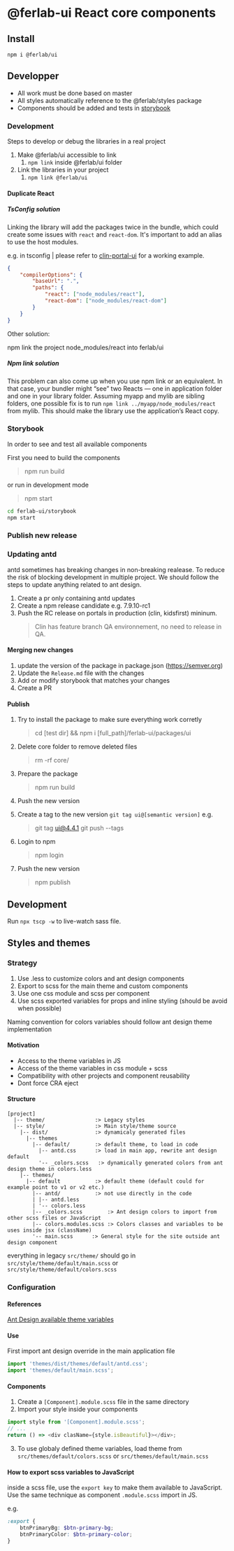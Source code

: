 # @ferlab-ui React core components

## Install

    npm i @ferlab/ui

## Developper

- All work must be done based on master
- All styles automatically reference to the @ferlab/styles package
- Components should be added and tests in [storybook](../../storybook)

### Development

Steps to develop or debug the libraries in a real project

1. Make @ferlab/ui accessible to link
   1. `npm link` inside @ferlab/ui folder
2. Link the libraries in your project
   1. `npm link @ferlab/ui`

#### Duplicate React

##### TsConfig solution

Linking the library will add the packages twice in the bundle, which could create some issues with `react` and `react-dom`. It's important to add an alias to use the host modules.

e.g. in tsconfig | please refer to [clin-portal-ui](https://github.com/Ferlab-Ste-Justine/clin-portal-ui) for a working example.

```json
{
    "compilerOptions": {
        "baseUrl": ".",
        "paths": {
            "react": ["node_modules/react"],
            "react-dom": ["node_modules/react-dom"]
        }
    }
}
```

Other solution:

npm link the project node_modules/react into ferlab/ui



##### Npm link solution

This problem can also come up when you use npm link or an equivalent. In that case, your bundler might “see” two Reacts — one in application folder and one in your library folder. Assuming myapp and mylib are sibling folders, one possible fix is to run `npm link ../myapp/node_modules/react` from mylib. This should make the library use the application’s React copy.

### Storybook

In order to see and test all available components

First you need to build the components

> npm run build

or run in development mode

> npm start

```bash
cd ferlab-ui/storybook
npm start
```

### Publish new release

### **Updating** antd

antd sometimes has breaking changes in non-breaking realease. To reduce the risk of blocking development in multiple project. We should follow the steps to update anything related to ant design.

1. Create a pr only containing antd updates
2. Create a npm release candidate
    e.g. 7.9.10-rc1
3. Push the RC release on portals in production (clin, kidsfirst) mininum.
    > Clin has feature branch QA environnement, no need to release in QA.


#### Merging new changes

1. update the version of the package in package.json (https://semver.org)
2. Update the `Release.md` file with the changes
3. Add or modify storybook that matches your changes
4. Create a PR

#### Publish
1. Try to install the package to make sure everything work corretly

   > cd [test dir] && npm i [full_path]/ferlab-ui/packages/ui
2. Delete core folder to remove deleted files

   > rm -rf core/
3. Prepare the package

   > npm run build
4. Push the new version
5. Create a tag to the new version `git tag ui@[semantic version]`
   e.g.

   > git tag ui@4.4.1
   > git push --tags
6. Login to npm

   > npm login
7. Push the new version

   > npm publish


## Development

Run `npx tscp -w` to live-watch sass file.


## Styles and themes
### Strategy

1. Use .less to customize colors and ant design components
2. Export to scss for the main theme and custom components
3. Use one css module and scss per component
4. Use scss exported variables for props and inline styling (should be avoid when possible)

Naming convention for colors variables should follow ant design theme implementation

#### Motivation

- Access to the theme variables in JS
- Access of the theme variables in css module + scss
- Compatibility with other projects and component reusability
- Dont force CRA eject

#### Structure

```
[project]
  |-- theme/                :> Legacy styles
  |-- style/                :> Main style/theme source
    |-- dist/               :> dynamicaly generated files
      |-- themes
        |-- default/        :> default theme, to load in code
          |-- antd.css      :> load in main app, rewrite ant design default
          '-- _colors.scss   :> dynamically generated colors from ant design theme in colors.less
    |-- themes/
      |-- default           :> default theme (default could for example point to v1 or v2 etc.)
        |-- antd/           :> not use directly in the code
        | |-- antd.less
        | '-- colors.less
        |-- _colors.scss        :> Ant design colors to import from other scss files or JavaScript
        |-- colors.modules.scss :> Colors classes and variables to be uses inside jsx (className)
        '-- main.scss      :> General style for the site outside ant design component
```

everything in legacy `src/theme/` should go in `src/style/theme/default/main.scss` or `src/style/theme/default/colors.scss`

### Configuration

#### References

[Ant Design available theme variables](https://github.com/ant-design/ant-design/blob/master/components/style/themes/default.less)

#### Use

First import ant design override in the main application file

```JavaScript
import 'themes/dist/themes/default/antd.css';
import 'themes/default/main.scss';
```

#### Components

1. Create a `[Component].module.scss` file in the same directory
2. Import your style inside your components

```JavaScript
import style from '[Component].module.scss';
// ...
return () => <div clasName={style.isBeautiful}></div>;
```

3. To use globaly defined theme variables, load theme from `src/themes/default/colors.scss` or `src/themes/default/main.scss`



#### How to export scss variables to JavaScript

inside a scss file, use the `export key` to make them available to JavaScript. Use the same technique as component `.module.scss` import in JS.

e.g.

```scss
:export {
    btnPrimaryBg: $btn-primary-bg;
    btnPrimaryColor: $btn-primary-color;
}
```
